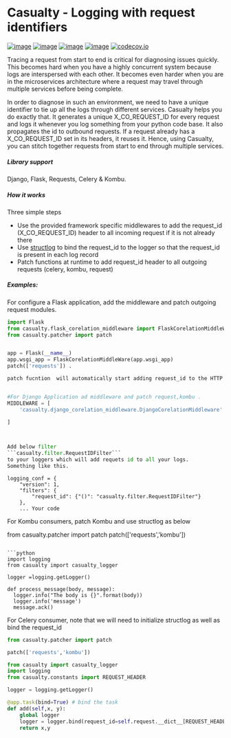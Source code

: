 # Casualty - Logging with request identifiers
[![image](https://img.shields.io/pypi/v/casualty.svg)](https://pypi.org/project/casualty/)
[![image](https://img.shields.io/pypi/l/casualty.svg)](https://pypi.org/project/casualty/)
[![image](https://img.shields.io/pypi/pyversions/casualty.svg)](https://pypi.org/project/casualty/)
[![image](https://img.shields.io/github/contributors/treebohotels/casualty.svg)](https://github.com/treebohotels/casualty/graphs/contributors)
[![codecov.io](https://codecov.io/github/treebohotels/casualty/coverage.svg?branch=master)](https://codecov.io/github/treebohotels/casualty)



Tracing a request from start to end is critical for diagnosing issues quickly. This becomes hard when you have a highly
concurrent system because logs are interspersed with each other. It becomes even harder when you are in the microservices
architecture where a request may travel through multiple services before being complete. 

In order to diagnose in such an environment, we need to have a unique identifier to tie up all the logs through different
services. Casualty helps you do exactly that. It generates a unique X_CO_REQUEST_ID for every request and logs it whenever
you log something from your python code base. It also propagates the id to outbound requests. If a request already has 
a X_CO_REQUEST_ID set in its headers, it reuses it. Hence, using Casualty, you can stitch together requests from start 
to end through multiple services.

##### Library support
Django, Flask, Requests, Celery & Kombu. 

##### How it works
Three simple steps
-   Use the provided framework specific middlewares to add the request_id (X_CO_REQUEST_ID) header to all incoming request if it is not already there
-   Use [structlog](https://github.com/hynek/structlog) to bind the request_id to the logger so that the request_id is present in each log record
-   Patch functions at runtime to add request_id header to all outgoing requests (celery, kombu, request)



##### Examples:
For configure a Flask application, add the middleware and patch outgoing request modules.
```python
import Flask
from casualty.flask_corelation_middleware import FlaskCorelationMiddleWare
from casualty.patcher import patch


app = Flask(__name__)
app.wsgi_app = FlaskCorelationMiddleWare(app.wsgi_app)
patch(['requests']) .

patch fucntion  will automatically start adding request_id to the HTTP headers of all outbound requests.


#For Django Application ad middleware and patch request,kombu .
MIDDLEWARE = [
    'casualty.django_corelation_middleware.DjangoCorelationMiddleware'
   
]



Add below filter 
```casualty.filter.RequestIDFilter```
to your loggers which will add requets id to all your logs.
Something like this.
```
    logging_conf = {
        "version": 1,
        "filters": {
            "request_id": {"()": "casualty.filter.RequestIDFilter"}
        },
        ... Your code

For Kombu consumers, patch Kombu and use structlog as below

from casualty.patcher import patch 
patch(['requests','kombu']) 
```

```python
import logging
from casualty import casualty_logger

logger =logging.getLogger()

def process_message(body, message):
  logger.info("The body is {}".format(body))
  logger.info('message')
  message.ack()
```

For Celery consumer, note that we will need to initialize structlog as well as bind the request_id 

```python
from casualty.patcher import patch 

patch(['requests','kombu']) 
```

```python
from casualty import casualty_logger
import logging
from casualty.constants import REQUEST_HEADER

logger = logging.getLogger()

@app.task(bind=True) # bind the task
def add(self,x, y):
    global logger
    logger = logger.bind(request_id=self.request.__dict__[REQUEST_HEADER])
    return x,y
```



